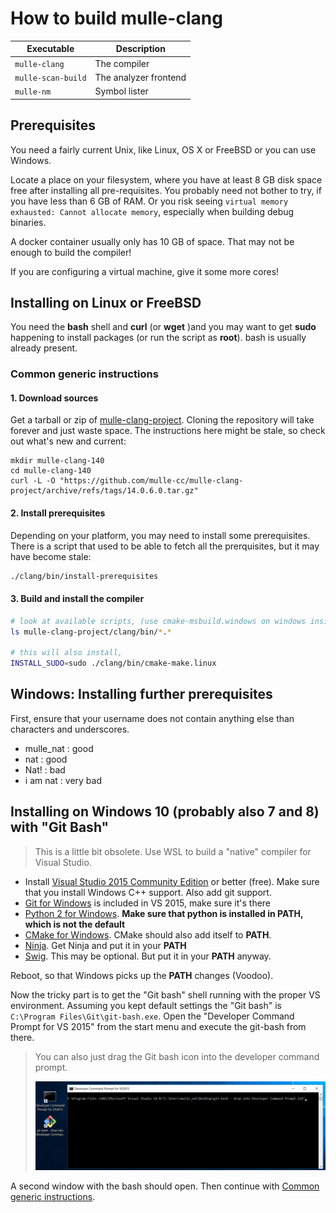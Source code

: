 # How to build mulle-clang

Executable          | Description
--------------------|--------------------------------
`mulle-clang`       | The compiler
`mulle-scan-build`  | The analyzer frontend
`mulle-nm`          | Symbol lister


## Prerequisites

You need a fairly current Unix, like Linux, OS X or FreeBSD or you can use
Windows.

Locate a place on your filesystem, where you have at least 8 GB disk space free
after installing all pre-requisites. You probably need not bother to try, if
you have less than 6 GB of RAM. Or you risk seeing
`virtual memory exhausted: Cannot allocate memory`, especially when building
debug binaries.

A docker container usually only has 10 GB of space. That may not be enough to
build the compiler!

If you are configuring a virtual machine, give it some more cores!


## Installing on Linux or FreeBSD

You need the **bash** shell and **curl** (or **wget** )and you may want to
get **sudo** happening to install packages (or run the script as **root**).
bash is usually already present.


<a name="common-generic"></a>
### Common generic instructions


#### 1. Download sources

Get a tarball or zip of [mulle-clang-project](//github.com/mulle-cc/mulle-clang-project/releases/).
Cloning the repository will take forever and just waste space. The instructions
here might be stale, so check out what's new and current:

```
mkdir mulle-clang-140
cd mulle-clang-140
curl -L -O "https://github.com/mulle-cc/mulle-clang-project/archive/refs/tags/14.0.6.0.tar.gz"
```

#### 2. Install prerequisites

Depending on your platform, you may need to install some prerequisites. There
is a script that used to be able to fetch all the prerquisites, but it may have
become stale:

``` bash
./clang/bin/install-prerequisites
```

#### 3. Build and install the compiler

``` bash
# look at available scripts, (use cmake-msbuild.windows on windows inside WSL)
ls mulle-clang-project/clang/bin/*.*

# this will also install,
INSTALL_SUDO=sudo ./clang/bin/cmake-make.linux
```


## Windows: Installing further prerequisites

First, ensure that your username does not contain anything else than
characters and underscores.

* mulle_nat : good
* nat : good
* Nat! : bad
* i am nat : very bad

## Installing on Windows 10 (probably also 7 and 8) with "Git Bash"

> This is a little bit obsolete. Use WSL to build a "native" compiler for Visual Studio.

* Install [Visual Studio 2015 Community Edition](//beta.visualstudio.com/downloads/) or better (free). Make sure that you install Windows C++ support. Also add git support.
* [Git for Windows](//git-scm.com/download/win) is included in VS 2015, make sure it's there
* [Python 2 for Windows](//www.python.org/downloads/windows/). **Make sure that python is installed in **PATH**, which is not the default**
* [CMake for Windows](//cmake.org/download/). CMake should also add itself to **PATH**.
* [Ninja](https://github.com/ninja-build/ninja/releases). Get Ninja and put it in your **PATH**
* [Swig](http://www.swig.org/download.html). This may be optional. But put it in your **PATH** anyway.

Reboot, so that Windows picks up the **PATH** changes (Voodoo).

Now the tricky part is to get the "Git bash" shell running with the proper VS
environment.  Assuming you kept default settings the "Git bash" is
`C:\Program Files\Git\git-bash.exe`. Open the "Developer Command Prompt for VS 2015"
from the start menu and execute the git-bash from there.

>
> You can also just drag the Git bash icon into the
> developer command prompt.
>
> ![Screeny](git-bash-drop-fs8.png)
>

A second window with the bash should open.
Then continue with [Common generic instructions](#common-generic).

